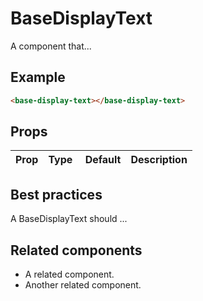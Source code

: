# BaseDisplayText

A component that...

## Example

```html
<base-display-text></base-display-text>
```

## Props

Prop | Type | Default | Description
--- | --- | --- | ---

## Best practices

A BaseDisplayText should ...

## Related components

- A related component.
- Another related component.
